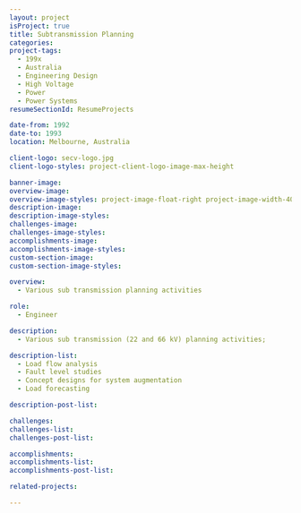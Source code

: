 ```yaml
---
layout: project
isProject: true
title: Subtransmission Planning
categories:
project-tags:
  - 199x
  - Australia
  - Engineering Design
  - High Voltage
  - Power
  - Power Systems
resumeSectionId: ResumeProjects

date-from: 1992
date-to: 1993
location: Melbourne, Australia

client-logo: secv-logo.jpg
client-logo-styles: project-client-logo-image-max-height

banner-image:
overview-image:
overview-image-styles: project-image-float-right project-image-width-40
description-image:
description-image-styles:
challenges-image:
challenges-image-styles:
accomplishments-image:
accomplishments-image-styles:
custom-section-image:
custom-section-image-styles:

overview:
  - Various sub transmission planning activities

role:
  - Engineer

description:
  - Various sub transmission (22 and 66 kV) planning activities;

description-list:
  - Load flow analysis
  - Fault level studies
  - Concept designs for system augmentation
  - Load forecasting

description-post-list:

challenges:
challenges-list:    
challenges-post-list:    

accomplishments:
accomplishments-list:    
accomplishments-post-list:    

related-projects:

---
```

